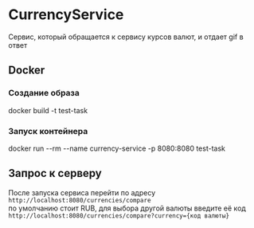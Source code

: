 # CurrencyService
Сервис, который обращается к сервису курсов валют, и отдает gif в ответ
<br/>
## Docker

### Создание образа
docker build -t test-task
### Запуск контейнера
docker run --rm --name currency-service -p 8080:8080 test-task

## Запрос к серверу
После запуска сервиса перейти по адресу
`http://localhost:8080/currencies/compare`
<br/>
по умолчанию стоит RUB, для выбора другой валюты введите её код  `http://localhost:8080/currencies/compare?currency={код валюты}`
